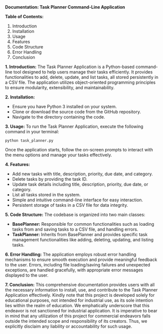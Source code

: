 **Documentation: Task Planner Command-Line Application**

**Table of Contents:**
1. Introduction
2. Installation
3. Usage
4. Features
5. Code Structure
6. Error Handling
7. Conclusion

**1. Introduction:**
The Task Planner Application is a Python-based command-line tool designed to help users manage their tasks efficiently. It provides functionalities to add, delete, update, and list tasks, all stored persistently in a CSV file. The application utilizes object-oriented programming principles to ensure modularity, extensibility, and maintainability.

**2. Installation:**
- Ensure you have Python 3 installed on your system.
- Clone or download the source code from the GitHub repository.
- Navigate to the directory containing the code.

**3. Usage:**
To run the Task Planner Application, execute the following command in your terminal:
```
python task_planner.py
```
Once the application starts, follow the on-screen prompts to interact with the menu options and manage your tasks effectively.

**4. Features:**
- Add new tasks with title, description, priority, due date, and category.
- Delete tasks by providing the task ID.
- Update task details including title, description, priority, due date, or category.
- List all tasks stored in the system.
- Simple and intuitive command-line interface for easy interaction.
- Persistent storage of tasks in a CSV file for data integrity.

**5. Code Structure:**
The codebase is organized into two main classes:
- **BasePlanner:** Responsible for common functionalities such as loading tasks from and saving tasks to a CSV file, and handling errors.
- **TaskPlanner:** Inherits from BasePlanner and provides specific task management functionalities like adding, deleting, updating, and listing tasks.

**6. Error Handling:**
The application employs robust error handling mechanisms to ensure smooth execution and provide meaningful feedback to the user. Errors, including file loading/saving failures and unexpected exceptions, are handled gracefully, with appropriate error messages displayed to the user.

**7. Conclusion:**
This comprehensive documentation provides users with all the necessary information to install, use, and contribute to the Task Planner Application effectively. Kindly note that this project is developed solely for educational purposes, not intended for industrial use, as its sole intention lies within the realm of education. We emphatically underscore that this endeavor is not sanctioned for industrial application. It is imperative to bear in mind that any utilization of this project for commercial endeavors falls outside the intended scope and responsibility of its creators. Thus, we explicitly disclaim any liability or accountability for such usage.
